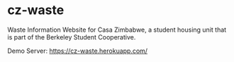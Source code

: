 # cz-waste #
Waste Information Website for Casa Zimbabwe, a student housing unit that is part of the Berkeley Student Cooperative.

Demo Server: https://cz-waste.herokuapp.com/
